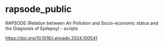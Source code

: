# rapsode_public
RAPSODE (Relation between Air Pollution and Socio-economic status and the Diagnosis of Epilepsy) - scripts

https://doi.org/10.1016/j.envadv.2024.100541
